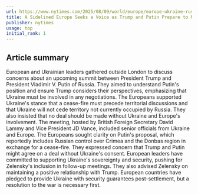 ```yaml
---
url: https://www.nytimes.com/2025/08/09/world/europe/europe-ukraine-russia-us.html
title: A Sidelined Europe Seeks a Voice as Trump and Putin Prepare to Meet
publisher: nytimes
usage: top
initial_rank: 1
---
```

## Article summary
European and Ukrainian leaders gathered outside London to discuss concerns about an upcoming summit between President Trump and President Vladimir V. Putin of Russia. They aimed to understand Putin's position and ensure Trump considers their perspectives, emphasizing that Ukraine must be involved in any negotiations. The Europeans supported Ukraine's stance that a cease-fire must precede territorial discussions and that Ukraine will not cede territory not currently occupied by Russia. They also insisted that no deal should be made without Ukraine and Europe's involvement. The meeting, hosted by British Foreign Secretary David Lammy and Vice President JD Vance, included senior officials from Ukraine and Europe. The Europeans sought clarity on Putin's proposal, which reportedly includes Russian control over Crimea and the Donbas region in exchange for a cease-fire. They expressed concern that Trump and Putin might agree on a deal without Ukraine's consent. European leaders have committed to supporting Ukraine's sovereignty and security, pushing for Zelensky's inclusion in follow-up meetings. They also advised Zelensky on maintaining a positive relationship with Trump. European countries have pledged to provide Ukraine with security guarantees post-settlement, but a resolution to the war is necessary first.
